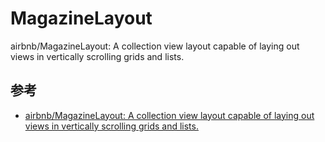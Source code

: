 #  MagazineLayout


airbnb/MagazineLayout: A collection view layout capable of laying out views in vertically scrolling grids and lists.


## 参考

* [airbnb/MagazineLayout: A collection view layout capable of laying out views in vertically scrolling grids and lists.](https://github.com/airbnb/MagazineLayout)